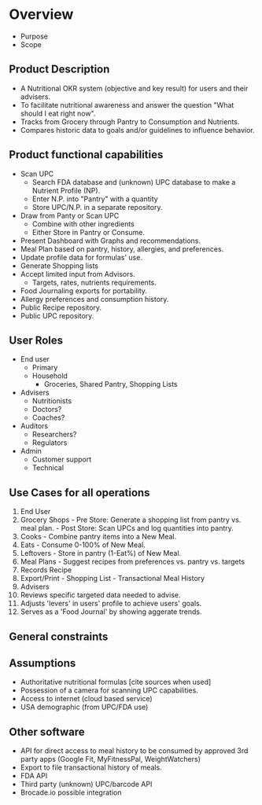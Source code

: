 # Overview
- Purpose
- Scope

## Product Description
- A Nutritional OKR system (objective and key result) for users and their advisers.
- To facilitate nutritional awareness and answer the question "What should I eat right now".
- Tracks from Grocery through Pantry to Consumption and Nutrients.
- Compares historic data to goals and/or guidelines to influence behavior.

## Product functional capabilities
- Scan UPC
  - Search FDA database and (unknown) UPC database to make a Nutrient Profile (NP).
  - Enter N.P. into "Pantry" with a quantity
  - Store UPC/N.P. in a separate repository.
- Draw from Panty or Scan UPC
  - Combine with other ingredients
  - Either Store in Pantry or Consume.
- Present Dashboard with Graphs and recommendations.
- Meal Plan based on pantry, history, allergies, and preferences.
- Update profile data for formulas' use.
- Generate Shopping lists
- Accept limited input from Advisors.
  - Targets, rates, nutrients requirements.
- Food Journaling exports for portability.
- Allergy preferences and consumption history.
- Public Recipe repository.
- Public UPC repository.

## User Roles
- End user
  - Primary
  - Household
    - Groceries, Shared Pantry, Shopping Lists
- Advisers
  - Nutritionists
  - Doctors?
  - Coaches?
- Auditors
  - Researchers?
  - Regulators
- Admin
  - Customer support
  - Technical

## Use Cases for all operations
1. End User
  1. Grocery Shops
    - Pre Store: Generate a shopping list from pantry vs. meal plan.
    - Post Store: Scan UPCs and log quantities into pantry.
  1. Cooks
    - Combine pantry items into a New Meal.
  1. Eats
    - Consume 0-100% of New Meal.
  1. Leftovers
    - Store in pantry (1-Eat%) of New Meal.
  1. Meal Plans
    - Suggest recipes from preferences vs. pantry vs. targets
  1. Records Recipe
  1. Export/Print
    - Shopping List
    - Transactional Meal History
1. Advisers
  1. Reviews specific targeted data needed to advise.
  1. Adjusts 'levers' in users' profile to achieve users' goals.
  1. Serves as a 'Food Journal' by showing aggerate trends.

## General constraints

## Assumptions
- Authoritative nutritional formulas [cite sources when used]
- Possession of a camera for scanning UPC capabilities.
- Access to internet (cloud based service)
- USA demographic (from UPC/FDA use)

## Other software
- API for direct access to meal history to be consumed by approved 3rd party apps (Google Fit, MyFitnessPal, WeightWatchers)
- Export to file transactional history of meals.
- FDA API
- Third party (unknown) UPC/barcode API
- Brocade.io possible integration

